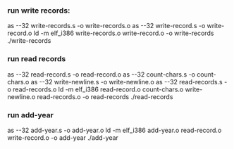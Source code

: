 ### run write records:

as --32 write-records.s -o write-records.o
as --32 write-record.s -o write-record.o
ld -m elf_i386 write-records.o write-record.o -o write-records
./write-records


### run read records

as --32 read-record.s -o read-record.o
as --32 count-chars.s -o count-chars.o
as --32 write-newline.s -o write-newline.o
as --32 read-records.s -o read-records.o
ld -m elf_i386 read-record.o count-chars.o write-newline.o read-records.o -o read-records
./read-records 


### run add-year
as --32 add-year.s -o add-year.o
ld -m elf_i386 add-year.o read-record.o write-record.o -o add-year
./add-year
